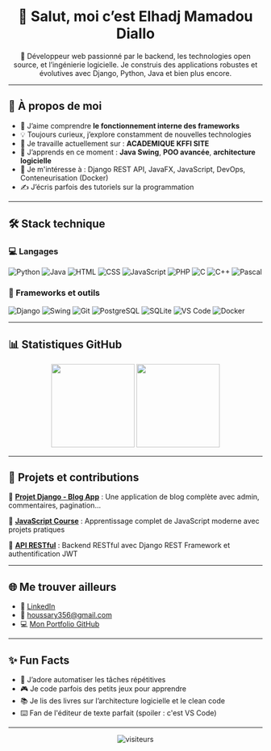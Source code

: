 <h1 align="center">👋 Salut, moi c’est Elhadj Mamadou Diallo</h1>

<p align="center">
🎯 Développeur web passionné par le backend, les technologies open source, et l’ingénierie logicielle.  
Je construis des applications robustes et évolutives avec Django, Python, Java et bien plus encore.
</p>

---

## 🚀 À propos de moi

- 🧠 J’aime comprendre **le fonctionnement interne des frameworks**
- 💡 Toujours curieux, j’explore constamment de nouvelles technologies
- 🔭 Je travaille actuellement sur : **ACADEMIQUE KFFI SITE**
- 🌱 J’apprends en ce moment : **Java Swing**, **POO avancée**, **architecture logicielle**
- 🧩 Je m'intéresse à : Django REST API, JavaFX, JavaScript, DevOps, Conteneurisation (Docker)
- ✍️ J’écris parfois des tutoriels sur la programmation

---

## 🛠️ Stack technique

### 💻 Langages

![Python](https://img.shields.io/badge/-Python-333?style=flat&logo=python)
![Java](https://img.shields.io/badge/-Java-007396?style=flat&logo=java)
![HTML](https://img.shields.io/badge/-HTML5-E34F26?style=flat&logo=html5)
![CSS](https://img.shields.io/badge/-CSS3-1572B6?style=flat&logo=css3)
![JavaScript](https://img.shields.io/badge/-JavaScript-F7DF1E?style=flat&logo=javascript)
![PHP](https://img.shields.io/badge/-PHP-777BB4?style=flat&logo=php)
![C](https://img.shields.io/badge/-C-00599C?style=flat&logo=c)
![C++](https://img.shields.io/badge/-C++-00599C?style=flat&logo=c%2B%2B)
![Pascal](https://img.shields.io/badge/-Pascal-512BD4?style=flat)

### 🧰 Frameworks et outils

![Django](https://img.shields.io/badge/-Django-092E20?style=flat&logo=django)
![Swing](https://img.shields.io/badge/-Java%20Swing-007396?style=flat&logo=java)
![Git](https://img.shields.io/badge/-Git-F05032?style=flat&logo=git)
![PostgreSQL](https://img.shields.io/badge/-PostgreSQL-336791?style=flat&logo=postgresql)
![SQLite](https://img.shields.io/badge/-SQLite-003B57?style=flat&logo=sqlite)
![VS Code](https://img.shields.io/badge/-VSCode-007ACC?style=flat&logo=visual-studio-code)
![Docker](https://img.shields.io/badge/-Docker-2496ED?style=flat&logo=docker)

---

## 📊 Statistiques GitHub

<p align="center">
  <img src="https://github-readme-stats.vercel.app/api?username=elhadjmamadou&show_icons=true&theme=radical" height="165">
  <img src="https://github-readme-stats.vercel.app/api/top-langs/?username=elhadjmamadou&layout=compact&theme=radical" height="165">
</p>

---

## 🧠 Projets et contributions

🔹 **[Projet Django - Blog App](https://github.com/elhadjmamadou/Blog)** : Une application de blog complète avec admin, commentaires, pagination...

🔹 **[JavaScript Course](https://github.com/elhadjmamadou/complete-javascript-course)** : Apprentissage complet de JavaScript moderne avec projets pratiques

🔹 **[API RESTful](https://github.com/elhadjmamadou/drf-learn)** : Backend RESTful avec Django REST Framework et authentification JWT

---

## 🌐 Me trouver ailleurs

- 💼 [LinkedIn](https://www.linkedin.com/in/elhadj-mamadou-diallo-9786302a0/)
- 📧 [houssary356@gmail.com](mailto:houssary356@gmail.com)
- 💻 [Mon Portfolio GitHub](https://github.com/elhadjmamadou/Elhadj_Mamadou_Portfolio)

---

## ✨ Fun Facts

- 🔁 J’adore automatiser les tâches répétitives
- 🎮 Je code parfois des petits jeux pour apprendre
- 📚 Je lis des livres sur l’architecture logicielle et le clean code
- ⌨️ Fan de l'éditeur de texte parfait (spoiler : c'est VS Code)

---

<p align="center">
  <img src="https://visitor-badge.laobi.icu/badge?page_id=elhadjmamadou.elhadjmamadou" alt="visiteurs">
</p>
